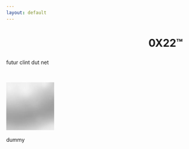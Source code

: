 ```yaml
---
layout: default
---
```


<h1 class="haha"><marquee>0X22&trade;</marquee></h1>

<p>futur clint dut net</p>

<br>

<p><img src="img/0x22.png" title="0x_irl"></p>

<p>dummy</p>
